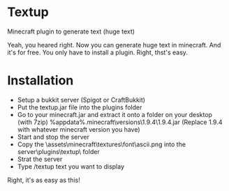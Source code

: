 # Textup
Minecraft plugin to generate text (huge text)

Yeah, you heared right. Now you can generate huge text in minecraft. And it's for free. You only have to install a plugin. Right, thst's easy.

# Installation

 - Setup a bukkit server (Spigot or CraftBukkit)
 - Put the textup.jar file into the plugins folder
 - Go to your minecraft.jar and extract it onto a folder on your desktop (with 7zip) %appdata%\.minecraft\versions\1.9.4\1.9.4.jar (Replace 1.9.4 with whatever minecraft version you have)
 - Start and stop the server
 - Copy the \assets\minecraft\textures\font\ascii.png into the server\plugins\textup\ folder
 - Strat the server
 - Type /textup text you want to display

Right, it's as easy as this!

